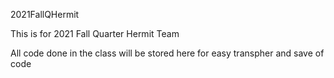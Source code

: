 2021FallQHermit

This is for 2021 Fall Quarter Hermit Team

All code done in the class will be stored here for easy transpher and save of code
